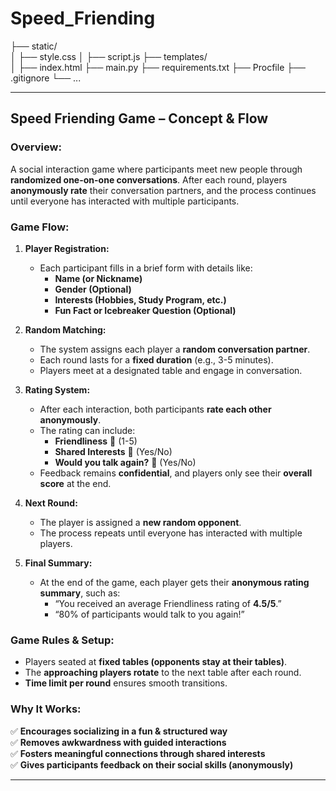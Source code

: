 # Speed_Friending

├── static/      
│   ├── style.css
│   ├── script.js
├── templates/     
│   ├── index.html
├── main.py
├── requirements.txt
├── Procfile
├── .gitignore
└── ...

---

## **Speed Friending Game – Concept & Flow**  

### **Overview:**  
A social interaction game where participants meet new people through **randomized one-on-one conversations**. After each round, players **anonymously rate** their conversation partners, and the process continues until everyone has interacted with multiple participants.  

### **Game Flow:**  

1. **Player Registration:**  
   - Each participant fills in a brief form with details like:  
     - **Name (or Nickname)**  
     - **Gender (Optional)**  
     - **Interests (Hobbies, Study Program, etc.)**  
     - **Fun Fact or Icebreaker Question (Optional)**  

2. **Random Matching:**  
   - The system assigns each player a **random conversation partner**.  
   - Each round lasts for a **fixed duration** (e.g., 3-5 minutes).  
   - Players meet at a designated table and engage in conversation.  

3. **Rating System:**  
   - After each interaction, both participants **rate each other anonymously**.  
   - The rating can include:  
     - **Friendliness** 🌟 (1-5)  
     - **Shared Interests** 🤝 (Yes/No)  
     - **Would you talk again?** 🔄 (Yes/No)  
   - Feedback remains **confidential**, and players only see their **overall score** at the end.  

4. **Next Round:**  
   - The player is assigned a **new random opponent**.  
   - The process repeats until everyone has interacted with multiple players.  

5. **Final Summary:**  
   - At the end of the game, each player gets their **anonymous rating summary**, such as:  
     - “You received an average Friendliness rating of **4.5/5**.”  
     - “80% of participants would talk to you again!”  

### **Game Rules & Setup:**  
- Players seated at **fixed tables (opponents stay at their tables)**.  
- The **approaching players rotate** to the next table after each round.  
- **Time limit per round** ensures smooth transitions.  

### **Why It Works:**  
✅ **Encourages socializing in a fun & structured way**  
✅ **Removes awkwardness with guided interactions**  
✅ **Fosters meaningful connections through shared interests**  
✅ **Gives participants feedback on their social skills (anonymously)**  

---  
